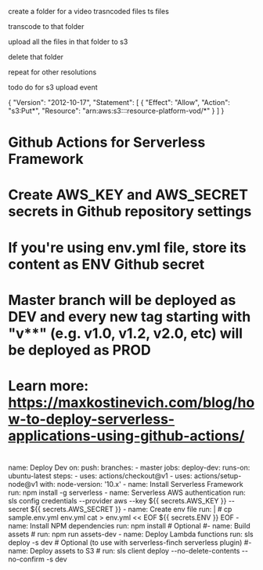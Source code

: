 create a folder for a video trasncoded files ts files

transcode to that folder

upload all the files in that folder to s3

delete that folder

repeat for other resolutions

todo do for s3 upload event

{
"Version": "2012-10-17",
"Statement": [
{
"Effect": "Allow",
"Action": "s3:Put*",
"Resource": "arn:aws:s3:::resource-platform-vod/*"
}
]
}




#
# Github Actions for Serverless Framework
#
# Create AWS_KEY and AWS_SECRET secrets in Github repository settings
# If you're using env.yml file, store its content as ENV Github secret
#
# Master branch will be deployed as DEV and every new tag starting with "v**" (e.g. v1.0, v1.2, v2.0, etc) will be deployed as PROD
#
# Learn more: https://maxkostinevich.com/blog/how-to-deploy-serverless-applications-using-github-actions/
#


name: Deploy Dev
on:
  push:
    branches:
      - master
jobs:
  deploy-dev:
    runs-on: ubuntu-latest
    steps:
    - uses: actions/checkout@v1
    - uses: actions/setup-node@v1
      with:
        node-version: '10.x'
    - name: Install Serverless Framework
      run: npm install -g serverless
    - name: Serverless AWS authentication
      run: sls config credentials --provider aws --key ${{ secrets.AWS_KEY }} --secret ${{ secrets.AWS_SECRET }}
    - name: Create env file
      run: | # cp sample.env.yml env.yml
        cat > env.yml << EOF
        ${{ secrets.ENV }}
        EOF
    - name: Install NPM dependencies
      run: npm install
    # Optional
    #- name: Build assets
    #  run: npm run assets-dev
    - name: Deploy Lambda functions
      run: sls deploy -s dev
    # Optional (to use with serverless-finch serverless plugin)
    #- name: Deploy assets to S3
    #  run: sls client deploy --no-delete-contents --no-confirm -s dev